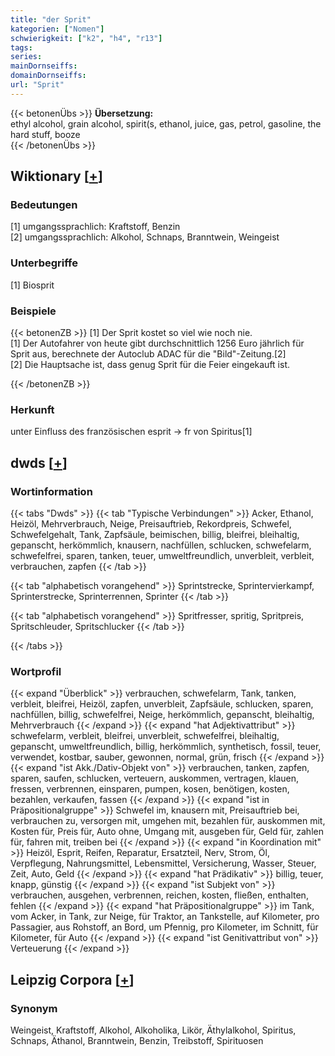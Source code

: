 ```yaml
---
title: "der Sprit"
kategorien: ["Nomen"]
schwierigkeit: ["k2", "h4", "r13"]
tags:
series:
mainDornseiffs:
domainDornseiffs:
url: "Sprit"
---
```


{{< betonenÜbs >}}
**Übersetzung:**  
ethyl alcohol, grain alcohol, spirit(s, ethanol, juice, gas, petrol, gasoline, the hard stuff, booze  
{{< /betonenÜbs >}}

## Wiktionary [[+](https://de.wiktionary.org/wiki/Sprit)]

### Bedeutungen
[1] umgangssprachlich: Kraftstoff, Benzin  
[2] umgangssprachlich: Alkohol, Schnaps, Branntwein, Weingeist  

### Unterbegriffe
[1] Biosprit  

### Beispiele
{{< betonenZB >}}
[1] Der Sprit kostet so viel wie noch nie.  
[1] Der Autofahrer von heute gibt durchschnittlich 1256 Euro jährlich für Sprit aus, berechnete der Autoclub ADAC für die "Bild"-Zeitung.[2]  
[2] Die Hauptsache ist, dass genug Sprit für die Feier eingekauft ist.  

{{< /betonenZB >}}
### Herkunft
unter Einfluss des französischen esprit → fr von Spiritus[1]  



## dwds [[+](https://www.dwds.de/wb/Sprit)]

### Wortinformation
{{< tabs "Dwds" >}}
{{< tab "Typische Verbindungen" >}}
Acker, Ethanol, Heizöl, Mehrverbrauch, Neige, Preisauftrieb, Rekordpreis, Schwefel, Schwefelgehalt, Tank, Zapfsäule, beimischen, billig, bleifrei, bleihaltig, gepanscht, herkömmlich, knausern, nachfüllen, schlucken, schwefelarm, schwefelfrei, sparen, tanken, teuer, umweltfreundlich, unverbleit, verbleit, verbrauchen, zapfen
{{< /tab >}}

{{< tab "alphabetisch vorangehend" >}}
Sprintstrecke, Sprintervierkampf, Sprinterstrecke, Sprinterrennen, Sprinter
{{< /tab >}}

{{< tab "alphabetisch vorangehend" >}}
Spritfresser, spritig, Spritpreis, Spritschleuder, Spritschlucker
{{< /tab >}}

{{< /tabs >}}

### Wortprofil
{{< expand "Überblick" >}} verbrauchen, schwefelarm, Tank, tanken, verbleit, bleifrei, Heizöl, zapfen, unverbleit, Zapfsäule, schlucken, sparen, nachfüllen, billig, schwefelfrei, Neige, herkömmlich, gepanscht, bleihaltig, Mehrverbrauch {{< /expand >}}
{{< expand "hat Adjektivattribut" >}} schwefelarm, verbleit, bleifrei, unverbleit, schwefelfrei, bleihaltig, gepanscht, umweltfreundlich, billig, herkömmlich, synthetisch, fossil, teuer, verwendet, kostbar, sauber, gewonnen, normal, grün, frisch {{< /expand >}}
{{< expand "ist Akk./Dativ-Objekt von" >}} verbrauchen, tanken, zapfen, sparen, saufen, schlucken, verteuern, auskommen, vertragen, klauen, fressen, verbrennen, einsparen, pumpen, kosen, benötigen, kosten, bezahlen, verkaufen, fassen {{< /expand >}}
{{< expand "ist in Präpositionalgruppe" >}} Schwefel im, knausern mit, Preisauftrieb bei, verbrauchen zu, versorgen mit, umgehen mit, bezahlen für, auskommen mit, Kosten für, Preis für, Auto ohne, Umgang mit, ausgeben für, Geld für, zahlen für, fahren mit, treiben bei {{< /expand >}}
{{< expand "in Koordination mit" >}} Heizöl, Esprit, Reifen, Reparatur, Ersatzteil, Nerv, Strom, Öl, Verpflegung, Nahrungsmittel, Lebensmittel, Versicherung, Wasser, Steuer, Zeit, Auto, Geld {{< /expand >}}
{{< expand "hat Prädikativ" >}} billig, teuer, knapp, günstig {{< /expand >}}
{{< expand "ist Subjekt von" >}} verbrauchen, ausgehen, verbrennen, reichen, kosten, fließen, enthalten, fehlen {{< /expand >}}
{{< expand "hat Präpositionalgruppe" >}} im Tank, vom Acker, in Tank, zur Neige, für Traktor, an Tankstelle, auf Kilometer, pro Passagier, aus Rohstoff, an Bord, um Pfennig, pro Kilometer, im Schnitt, für Kilometer, für Auto {{< /expand >}}
{{< expand "ist Genitivattribut von" >}} Verteuerung {{< /expand >}}

## Leipzig Corpora [[+](https://corpora.uni-leipzig.de/en/res?word=Sprit&corpusId=deu_newscrawl-public_2018)]


### Synonym
Weingeist, Kraftstoff, Alkohol, Alkoholika, Likör, Äthylalkohol, Spiritus, Schnaps, Äthanol, Branntwein, Benzin, Treibstoff, Spirituosen

